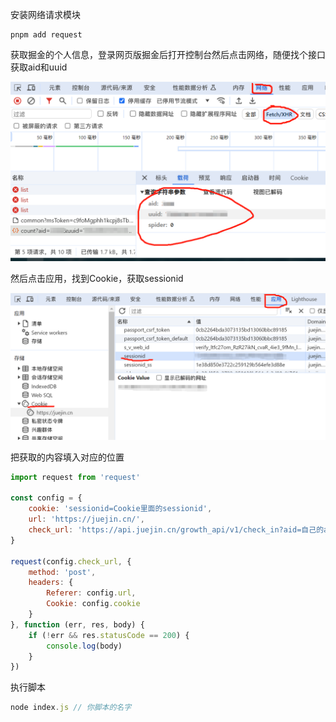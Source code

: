 安装网络请求模块

```shell
pnpm add request
```

获取掘金的个人信息，登录网页版掘金后打开控制台然后点击网络，随便找个接口获取aid和uuid

![](../images/5d3b3c3260757377c5a9a51de310da51.png)

然后点击应用，找到Cookie，获取sessionid

![](../images/bb9293329bf3d6ac212cda1ab31e8227.png)

把获取的内容填入对应的位置

```javascript
import request from 'request'

const config = {
    cookie: 'sessionid=Cookie里面的sessionid',
    url: 'https://juejin.cn/',
    check_url: 'https://api.juejin.cn/growth_api/v1/check_in?aid=自己的aid&uid=自己的uuid'
}

request(config.check_url, {
    method: 'post',
    headers: {
        Referer: config.url,
        Cookie: config.cookie
    }
}, function (err, res, body) {
    if (!err && res.statusCode == 200) {
        console.log(body)
    }
})
```

执行脚本

```javascript
node index.js // 你脚本的名字
```

